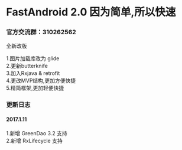 # FastAndroid 2.0  因为简单,所以快速
<h3>官方交流群：310262562</h3>
全新改版

1.图片加载库改为 glide<Br/>
2.更新butterknife<Br/>
3.加入Rxjava & retrofit<Br/>
4.更改MVP结构,更加方便快捷<Br/>
5.精简框架,更加轻便快捷<Br/>

<h3>更新日志</h3>

<h4>2017.1.11</h4>
1.新增 GreenDao 3.2 支持<Br/>
2.新增 RxLifecycle 支持<Br/>